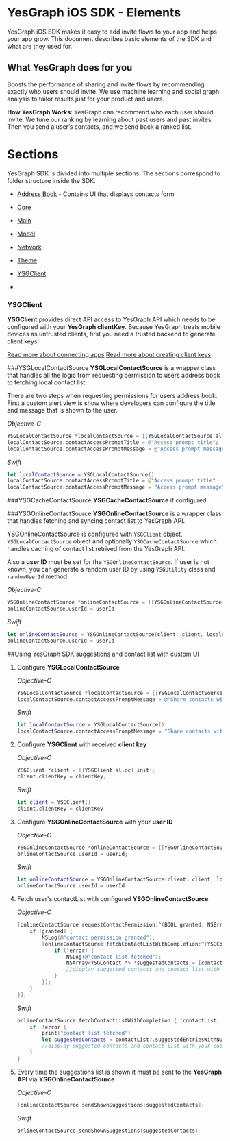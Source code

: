 # YesGraph iOS SDK - Elements

YesGraph iOS SDK makes it easy to add invite flows to your app and helps your app grow. This document describes basic elements of the SDK and what are they used for.

## What YesGraph does for you

Boosts the performance of sharing and invite flows by recommending exactly who users should invite. We use machine learning and social graph analysis to tailor results just for your product and users.

**How YesGraph Works**: YesGraph can recommend who each user should invite. We tune our ranking by learning about past users and past invites. Then you send a user’s contacts, and we send back a ranked list.

# Sections

YesGraph SDK is divided into multiple sections. The sections correspond to folder structure inside the SDK.

- [Address Book](#address-book) - Contains UI that displays contacts form 
- [Core](#library)
- [Main](#main)
- [Model](#model)
- [Network](#service)
- [Theme](#theme)


- [YSGClient](#YSGClient)
- 

### YSGClient
**YSGClient** provides direct API access to YesGraph API which needs to be configured with your **YesGraph clientKey**.
Because YesGraph treats mobile devices as untrusted clients, first you need a trusted backend to generate client keys.

[Read more about connecting apps](https://docs.yesgraph.com/docs/connecting-apps#mobile-apps)
[Read more about creating client keys](https://docs.yesgraph.com/docs/create-client-keys)

###YSGLocalContactSource
**YSGLocalContactSource** is a wrapper class that handles all the logic from requesting permission to users address book to fetching local contact list.

There are two steps when requesting permissions for users address book. First a custom alert view is show where developers can configure the title and message that is shown to the user.

*Objective-C*
```objective-c
YSGLocalContactSource *localContactSource = [[YSGLocalContactSource alloc] init];
localContactSource.contactAccessPromptTitle = @"Access prompt title";
localContactSource.contactAccessPromptMessage = @"Access prompt message";
```

*Swift*
```swift
let localContactSource = YSGLocalContactSource()
localContactSource.contactAccessPromptTitle = @"Access prompt title"
localContactSource.contactAccessPromptMessage = "Access prompt message"
```

###YSGCacheContactSource
**YSGCacheContactSource** if configured 

###YSGOnlineContactSource
**YSGOnlineContactSource** is a wrapper class that handles fetching and syncing contact list to YesGraph API.

YSGOnlineContactSource is configured with `YSGClient` object, `YSGLocalContactSource` object and optionally `YSGCacheContactSource` which handles caching of contact list retrived from the YesGraph API.

Also a **user ID** must be set for the `YSGOnlineContactSource`. If user is not known, you can generate a random user ID by using `YSGUtility` class and `randomUserId` method.

*Objective-C*
```objective-c
YSGOnlineContactSource *onlineContactSource = [[YSGOnlineContactSource alloc] initWithClient:client localSource:localContactSource cacheSource:[YSGCacheContactSource new]];
onlineContactSource.userId = userId;
```

*Swift*
```swift
let onlineContactSource = YSGOnlineContactSource(client: client, localSource: localContactSource, cacheSource: YSGCacheContactSource())
onlineContactSource.userId = userId
```


##Using YesGraph SDK suggestions and contact list with custom UI

1. Configure **YSGLocalContactSource**

	*Objective-C*
	```objective-c
	YSGLocalContactSource *localContactSource = [[YSGLocalContactSource alloc] init];
    localContactSource.contactAccessPromptMessage = @"Share contacts with MyApp to invite friends?";
    ```
    *Swift*
	```swift
	let localContactSource = YSGLocalContactSource()
    localContactSource.contactAccessPromptMessage = "Share contacts with MyApp to invite friends?"
	```

2. Configure **YSGClient** with received **client key**

	*Objective-C*
	```objective-c
	YSGClient *client = [[YSGClient alloc] init];
	client.clientKey = clientKey;
	```
	*Swift*
	```swift
	let client = YSGClient()
	client.clientKey = clientKey
	```

3. Configure **YSGOnlineContactSource** with your **user ID**

	*Objective-C*
	```objective-c
	YSGOnlineContactSource *onlineContactSource = [[YSGOnlineContactSource alloc] initWithClient:client localSource:localContactSource cacheSource:[YSGCacheContactSource new]];
    onlineContactSource.userId = userId;
	```
	*Swift*
	```swift
	let onlineContactSource = YSGOnlineContactSource(client: client, localSource: localContactSource, cacheSource: YSGCacheContactSource())
   	onlineContactSource.userId = userId
	```

3. Fetch user's contactList with configured **YSGOnlineContactSource**

	*Objective-C*
	```objective-c
	[onlineContactSource requestContactPermission:^(BOOL granted, NSError *error) {
        if (granted) {
            NSLog(@"contact permission granted");
            [onlineContactSource fetchContactListWithCompletion:^(YSGContactList *contactList, NSError *error) {
            	if (!error) {
                    NSLog(@"contact list fetched");
                    NSArray<YSGContact *> *suggestedContacts = [contactList suggestedEntriesWithNumberOfSuggestions:YSGDefaultInviteNumberOfSuggestions];
                    //display suggested contacts and contact list with your custom UI
                }
            }];
        }
    }];
	```
	*Swift*
	```swift
	onlineContactSource.fetchContactListWithCompletion { (contactList, error) -> Void in
		if  !error {
			print("contact list fetched")
			let suggestedContacts = contactList?.suggestedEntriesWithNumberOfSuggestions(YSGDefaultInviteNumberOfSuggestions)
			//display suggested contacts and contact list with your custom UI
		}
   	}
	```
4. Every time the suggestions list is shown it must be sent to the **YesGraph API** via **YSGOnlineContactSource**

	*Objective-C*
	```objective-c
	[onlineContactSource sendShownSuggestions:suggestedContacts];
	```
	*Swift*
	```swift
	onlineContactSource.sendShownSuggestions(suggestedContacts)
	```
